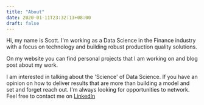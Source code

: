 ```yaml
---
title: "About"
date: 2020-01-11T23:32:13+08:00
draft: false
---
```


Hi, my name is Scott. I'm working as a Data Science in the Finance industry with a focus on technology and building robust production quality solutions.

On my website you can find personal projects that I am working on and blog post about my work.

I am interested in talking about the 'Science' of Data Science. If you have an opinion on how to deliver results that are more than building a model and set and forget reach out. I'm always looking for opportunities to network. 
Feel free to contact me on [LinkedIn](https://www.linkedin.com/in/scott-kerbey-a7ab7170/ "LinkedIn: Scott Kerbey")